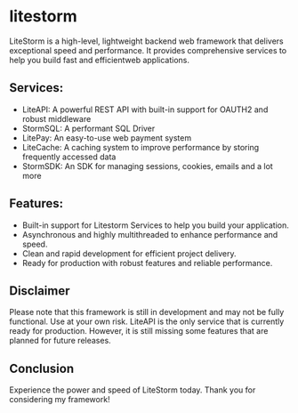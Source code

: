 # litestorm


LiteStorm is a high-level, lightweight backend web framework that delivers exceptional speed and performance. 
It provides comprehensive services to help you build fast and efficientweb applications.

## Services:

- LiteAPI: A powerful REST API with built-in support for OAUTH2 and robust middleware 
- StormSQL: A performant SQL Driver 
- LitePay: An easy-to-use web payment system 
- LiteCache: A caching system to improve performance by storing frequently accessed data 
- StormSDK: An SDK for managing sessions, cookies, emails and a lot more 

## Features:

- Built-in support for Litestorm Services to help you build your application.
- Asynchronous and highly multithreaded to enhance performance and speed.
- Clean and rapid development for efficient project delivery.
- Ready for production with robust features and reliable performance.

## Disclaimer

Please note that this framework is still in development and may not be fully functional. Use at your own risk.
LiteAPI is the only service that is currently ready for production. However, it is still missing some features that are planned for future releases.

## Conclusion

Experience the power and speed of LiteStorm today. 
Thank you for considering my framework!
